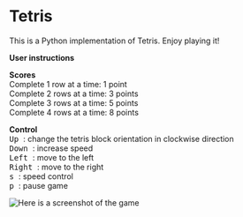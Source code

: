 # Tetris 
This is a Python implementation of Tetris. Enjoy playing it!

**User instructions**  

**Scores** \
Complete 1 row at a time: 1 point\
Complete 2 rows at a time: 3 points\
Complete 3 rows at a time: 5 points\
Complete 4 rows at a time: 8 points

**Control** \
<kbd> Up </kbd>: change the tetris block orientation in clockwise direction\
<kbd> Down </kbd>: increase speed\
<kbd> Left </kbd>: move to the left\
<kbd> Right </kbd>: move to the right\
<kbd> s </kbd>: speed control\
<kbd> p </kbd>: pause game

![Here is a screenshot of the game](https://github.com/yuxuanliu-bsd/tetris/blob/main/Tetris%20Video%20Demonstration.gif)
